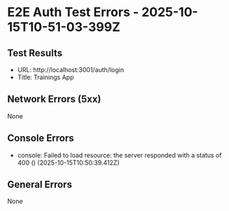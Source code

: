 # E2E Auth Test Errors - 2025-10-15T10-51-03-399Z

## Test Results
- URL: http://localhost:3001/auth/login
- Title: Trainings App

## Network Errors (5xx)
None

## Console Errors
- console: Failed to load resource: the server responded with a status of 400 () (2025-10-15T10:50:39.412Z)

## General Errors
None
